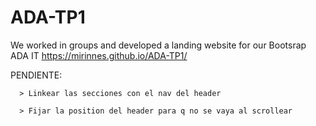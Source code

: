 # ADA-TP1

We worked in groups and developed a landing website for our Bootsrap ADA IT
https://mirinnes.github.io/ADA-TP1/

PENDIENTE:


      > Linkear las secciones con el nav del header
     
      > Fijar la position del header para q no se vaya al scrollear



